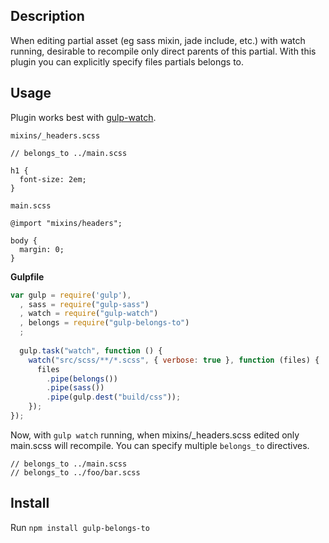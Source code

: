 ## Description

When editing partial asset (eg sass mixin, jade include, etc.) with watch running, desirable to recompile only direct parents of this partial. With this plugin you can explicitly specify files partials belongs to.

## Usage

Plugin works best with [gulp-watch](https://github.com/floatdrop/gulp-watch).

`mixins/_headers.scss`
```
// belongs_to ../main.scss

h1 {
  font-size: 2em;
}
```

`main.scss`
```
@import "mixins/headers";

body {
  margin: 0;
}
```

__Gulpfile__
```js
var gulp = require('gulp'),
  , sass = require("gulp-sass")
  , watch = require("gulp-watch")
  , belongs = require("gulp-belongs-to")
  ;
  
  gulp.task("watch", function () {
    watch("src/scss/**/*.scss", { verbose: true }, function (files) {
      files
        .pipe(belongs())
        .pipe(sass())
        .pipe(gulp.dest("build/css"));
    });
});
```

Now, with `gulp watch` running, when mixins/_headers.scss edited only main.scss will recompile.
You can specify multiple `belongs_to` directives.
```
// belongs_to ../main.scss
// belongs_to ../foo/bar.scss
```

## Install

Run `npm install gulp-belongs-to`
